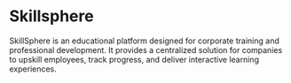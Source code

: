 # Skillsphere
SkillSphere is an educational platform designed for corporate training and professional development. It provides a centralized solution for companies to upskill employees, track progress, and deliver interactive learning experiences.
